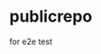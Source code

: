 # publicrepo
for e2e test




































































































































































































































































































































































































































































































































































































































































































































































































































































































































































































































































































































































































































































































































































































































































































































































































































































































































































































































































































































































































































































































































































































































































































































































































































































































































































































































































































































































































































































































































































































































































































































































































































































































































































































































